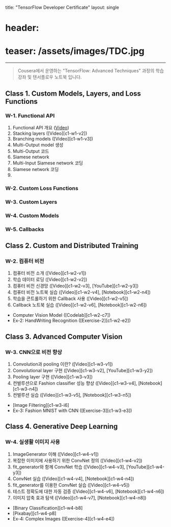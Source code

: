 title: "TensorFlow Developer Certificate"
layout: single
# header:
#  teaser: /assets/images/TDC.jpg
---

> Cousera에서 운영하는 "TensorFlow: Advanced Techniques" 과정의 학습강좌 및 텐서플로우 노트북 입니다.

## Class 1. Custom Models, Layers, and Loss Functions
### W-1. Functional API
1. Functional API 개요 ([Video][c1-w1-v1])
2. Stacking layers ([Video][c1-w1-v2])
3. Branching models ([Video][c1-w1-v3])
4. Multi-Output model 생성
5. Multi-Output 코드
6. Siamese network
7. Multi-Input Siamese network 코딩
8. Siamese network 코딩
9. 

### W-2. Custom Loss Functions

### W-3. Custom Layers

### W-4. Custom Models

### W-5. Callbacks

[c1-w1-v1]: https://drive.google.com/drive/u/0/folders/1W-X0PF_Y21JRr3UkTqS06MKv19KEw4cS

## Class 2. Custom and Distributed Training
### W-2. 컴퓨터 비전 
1. 컴퓨터 비전 소개 ([Video][c1-w2-v1])
2. 학습 데이터 로딩 ([Video][c1-w2-v2])
3. 컴퓨터 비전 신경망 ([Video][c1-w2-v3], [YouTube][c1-w2-y3])
4. 컴퓨터 비전 노트북 실습 ([Video][c1-w2-v4], [Notebook][c1-w2-n4])
5. 학습을 콘트롤하기 위한 Callback 사용 ([Video][c1-w2-v5])
6. Callback 노트북 실습 ([Video][c1-w2-v6], [Notebook][c1-w2-n6])

* Computer Vision Model ([Codelab][c1-w2-c7])
* Ex-2: HandWriting Recognition ([Exercise-2][c1-w2-e2])

## Class 3. Advanced Computer Vision
### W-3. CNN으로 비전 향상
1. Convolution과 pooling 이란? ([Video][c1-w3-v1])
2. Convolutional layer 구현 ([Video][c1-w3-v2], [YouTube][c1-w3-y2])
3. Pooling layer 구현 ([Video][c1-w3-v3])
4. 컨벌루션으로 Fashion classifier 성능 향상 ([Video][c1-w3-v4], [Notebook][c1-w3-n4])
5. 컨벌루션 실습 ([Video][c1-w3-v5], [Notebook][c1-w3-n5])

* [Image Filtering][c1-w3-i6]
* Ex-3: Fashion MNIST with CNN ([Exercise-3][c1-w3-e3])

## Class 4. Generative Deep Learning
### W-4. 실생활 이미지 사용
1. ImageGenerator 이해 ([Video][c1-w4-v1])
2. 복잡한 이미지에 사용하기 위한 ConvNet 정의 ([Video][c1-w4-v2])
3. fit_generator와 함께 ConvNet 학습 ([Video][c1-w4-v3], [YouTube][c1-w4-y3])
4. ConvNet 실습 ([Video][c1-w4-v4], [Notebook][c1-w4-n4])
5. fit_generator를 이용한 ConvNet 실습 ([Video][c1-w4-v5])
6. 테스트 정확도에 대한 자동 검증 ([Video][c1-w4-v6], [Notebook][c1-w4-n6])
7. 이미지 압축 효과 탐색 ([Video][c1-w4-v7], [Notebook][c1-w4-n8])

* [Binary Classification][c1-w4-b8]
* [Pixabay][c1-w4-p8]
* Ex-4: Complex Images ([Exercise-4][c1-w4-e4])

